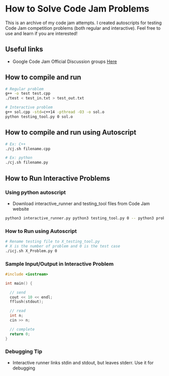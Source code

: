 # How to Solve Code Jam Problems

This is an archive of my code jam attempts. I created autoscripts for testing Code Jam competition problems (both regular and interactive). Feel free to use and learn if you are interested!

## Useful links

- Google Code Jam Official Discussion groups [Here](https://groups.google.com/forum/#!forum/google-code)

## How to compile and run
```bash
# Regular problem
g++ -o test test.cpp
./test < test_in.txt > test_out.txt

# Interactive problem
g++ sol.cpp -std=c++14 -pthread -O3 -o sol.o
python testing_tool.py 0 sol.o
```

## How to compile and run using Autoscript

```bash
# Ex: C++
./cj.sh filename.cpp

# Ex: python
./cj.sh filename.py
```

## How to Run Interactive Problems

### Using python autoscript
- Download interactive_runner and testing_tool files from Code Jam website

```bash
python3 interactive_runner.py python3 testing_tool.py 0 -- python3 problem.py
```

### How to Run using Autoscript

```bash
# Rename testing file to X_testing_tool.py
# X is the number of problem and 0 is the test case
./icj.sh X_Problem.py 0
```


### Sample Input/Output in Interactive Problem
```cpp
#include <iostream>

int main() {

  // send
  cout << 10 << endl;
  fflush(stdout);

  // read
  int n;
  cin >> n;

  // complete
  return 0;
}

```

### Debugging Tip
- Interactive runner links stdin and stdout, but leaves stderr. Use it for debugging
